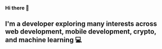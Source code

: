 ### Hi there 👋 
## I'm a developer exploring many interests across web development, mobile development, crypto, and machine learning 💻 

